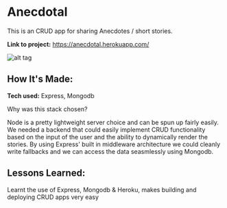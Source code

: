 # Anecdotal

This is an CRUD app for sharing Anecdotes / short stories.

**Link to project:** https://anecdotal.herokuapp.com/

![alt tag](https://i.imgur.com/U9GcOWz.jpg)

## How It's Made:

**Tech used:** Express, Mongodb

Why was this stack chosen?

Node is a pretty lightweight server choice and can be spun up fairly easily. We needed a backend that could easily implement CRUD functionality based on the input of the user and the ability to dynamically render the stories. By using Express' built in middleware architecture we could cleanly write fallbacks and we can access the data seasmlessly using Mongodb.

## Lessons Learned:

Learnt the use of Express, Mongodb & Heroku, makes building and deploying CRUD apps very easy



